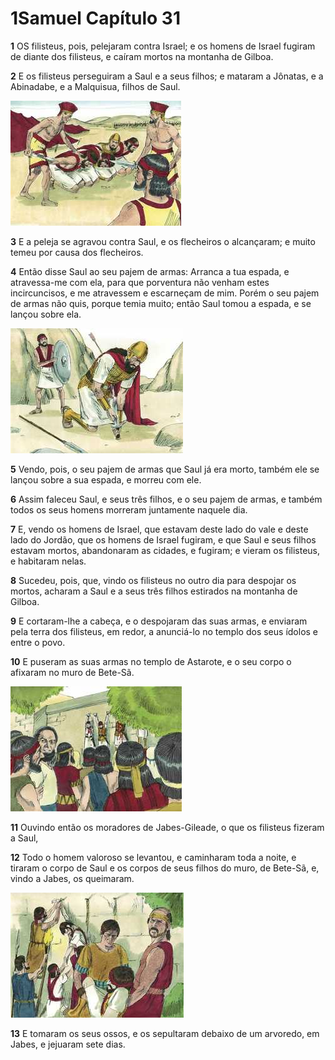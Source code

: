 # 1Samuel Capítulo 31

**1** 	OS filisteus, pois, pelejaram contra Israel; e os homens de Israel fugiram de diante dos filisteus, e caíram mortos na montanha de Gilboa.

**2** 	E os filisteus perseguiram a Saul e a seus filhos; e mataram a Jônatas, e a Abinadabe, e a Malquisua, filhos de Saul.

![](../Images/SweetPublishing/9-31-1.jpg) 

**3** 	E a peleja se agravou contra Saul, e os flecheiros o alcançaram; e muito temeu por causa dos flecheiros.

**4** 	Então disse Saul ao seu pajem de armas: Arranca a tua espada, e atravessa-me com ela, para que porventura não venham estes incircuncisos, e me atravessem e escarneçam de mim. Porém o seu pajem de armas não quis, porque temia muito; então Saul tomou a espada, e se lançou sobre ela.

![](../Images/SweetPublishing/9-31-2.jpg) 

**5** 	Vendo, pois, o seu pajem de armas que Saul já era morto, também ele se lançou sobre a sua espada, e morreu com ele.

**6** 	Assim faleceu Saul, e seus três filhos, e o seu pajem de armas, e também todos os seus homens morreram juntamente naquele dia.

**7** 	E, vendo os homens de Israel, que estavam deste lado do vale e deste lado do Jordão, que os homens de Israel fugiram, e que Saul e seus filhos estavam mortos, abandonaram as cidades, e fugiram; e vieram os filisteus, e habitaram nelas.

**8** 	Sucedeu, pois, que, vindo os filisteus no outro dia para despojar os mortos, acharam a Saul e a seus três filhos estirados na montanha de Gilboa.

**9** 	E cortaram-lhe a cabeça, e o despojaram das suas armas, e enviaram pela terra dos filisteus, em redor, a anunciá-lo no templo dos seus ídolos e entre o povo.

**10** 	E puseram as suas armas no templo de Astarote, e o seu corpo o afixaram no muro de Bete-Sã.

![](../Images/SweetPublishing/9-31-3.jpg) 

**11** 	Ouvindo então os moradores de Jabes-Gileade, o que os filisteus fizeram a Saul,

**12** 	Todo o homem valoroso se levantou, e caminharam toda a noite, e tiraram o corpo de Saul e os corpos de seus filhos do muro, de Bete-Sã, e, vindo a Jabes, os queimaram.

![](../Images/SweetPublishing/9-31-4.jpg) 

**13** 	E tomaram os seus ossos, e os sepultaram debaixo de um arvoredo, em Jabes, e jejuaram sete dias.

